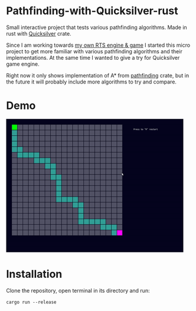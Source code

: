 # Pathfinding-with-Quicksilver-rust

Small interactive project that tests various pathfinding algorithms. Made in rust with [Quicksilver](https://crates.io/crates/quicksilver) crate.

Since I am working towards [my own RTS engine & game](https://github.com/Winsalot/AutumnRTS)  I started this micro project to get more familiar with various pathfinding algorithms and their implementations. At the same time I wanted to give a try for Quicksilver game engine.

Right now it only shows implementation of A* from [pathfinding](https://crates.io/crates/pathfinding) crate, but in the future it will probably include more algorithms to try and compare.

# Demo
![](/etc/demo.gif) 

# Installation

Clone the repository, open terminal in its directory and run:

```
cargo run --release
```